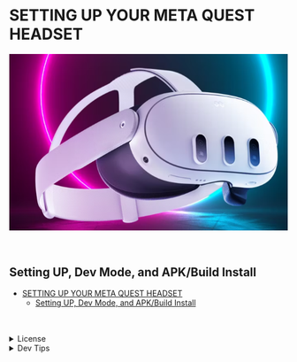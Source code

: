 # SETTING UP YOUR META QUEST HEADSET
![Meta3HD.png](Meta3HD.png)

<br>


## Setting UP, Dev Mode, and APK/Build Install
<!-- TOC -->
* [SETTING UP YOUR META QUEST HEADSET](#setting-up-your-meta-quest-headset)
  * [Setting UP, Dev Mode, and APK/Build Install](#setting-up-dev-mode-and-apkbuild-install)
<!-- TOC -->
<br>
<br>

<!-- LICENSE -->
</details>
<details><summary>License</summary>
Distributed under the MIT License. See `LICENSE` for more information: [link](LICENSE).
</details>

</details>
<details><summary>Dev Tips</summary>
Marc Aubanel gave me base template.
</details>


